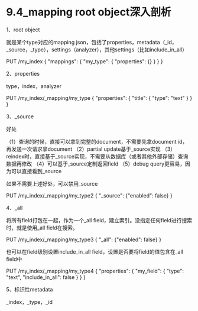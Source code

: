 # 9.4_mapping root object深入剖析

1、root object

就是某个type对应的mapping json，包括了properties，metadata（_id，_source，_type），settings（analyzer），其他settings（比如include_in_all）

PUT /my_index
{
  "mappings": {
    "my_type": {
      "properties": {}
    }
  }
}

2、properties

type，index，analyzer

PUT /my_index/_mapping/my_type
{
  "properties": {
    "title": {
      "type": "text"
    }
  }
}

3、_source

好处

（1）查询的时候，直接可以拿到完整的document，不需要先拿document id，再发送一次请求拿document
（2）partial update基于_source实现
（3）reindex时，直接基于_source实现，不需要从数据库（或者其他外部存储）查询数据再修改
（4）可以基于_source定制返回field
（5）debug query更容易，因为可以直接看到_source

如果不需要上述好处，可以禁用_source

PUT /my_index/_mapping/my_type2
{
  "_source": {"enabled": false}
}

4、_all

将所有field打包在一起，作为一个_all field，建立索引。没指定任何field进行搜索时，就是使用_all field在搜索。

PUT /my_index/_mapping/my_type3
{
  "_all": {"enabled": false}
}

也可以在field级别设置include_in_all field，设置是否要将field的值包含在_all field中

PUT /my_index/_mapping/my_type4
{
  "properties": {
    "my_field": {
      "type": "text",
      "include_in_all": false
    }
  }
}

5、标识性metadata

_index，_type，_id



